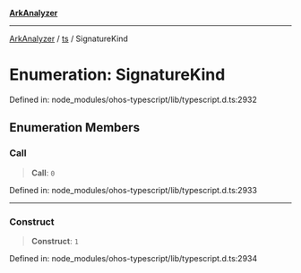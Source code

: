 [**ArkAnalyzer**](../../../../README.md)

***

[ArkAnalyzer](../../../../globals.md) / [ts](../README.md) / SignatureKind

# Enumeration: SignatureKind

Defined in: node\_modules/ohos-typescript/lib/typescript.d.ts:2932

## Enumeration Members

### Call

> **Call**: `0`

Defined in: node\_modules/ohos-typescript/lib/typescript.d.ts:2933

***

### Construct

> **Construct**: `1`

Defined in: node\_modules/ohos-typescript/lib/typescript.d.ts:2934
